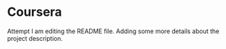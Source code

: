 # Coursera
Attempt
I am editing the README file. Adding some more details about the project description.

